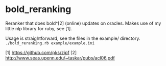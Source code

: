 bold_reranking
==============

Reranker that does bold^[2] (online) updates on oracles.
Makes use of my little nlp library for ruby, see [1].

Usage is straightforward, see the files in the example/ directory.
<code>
./bold_reranking.rb example/example.ini
</code>


[1] https://github.com/pks/zipf
[2] http://www.seas.upenn.edu/~taskar/pubs/acl06.pdf

